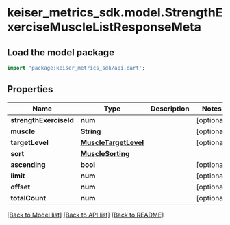 # keiser_metrics_sdk.model.StrengthExerciseMuscleListResponseMeta

## Load the model package
```dart
import 'package:keiser_metrics_sdk/api.dart';
```

## Properties
Name | Type | Description | Notes
------------ | ------------- | ------------- | -------------
**strengthExerciseId** | **num** |  | [optional] 
**muscle** | **String** |  | [optional] 
**targetLevel** | [**MuscleTargetLevel**](MuscleTargetLevel.md) |  | [optional] 
**sort** | [**MuscleSorting**](MuscleSorting.md) |  | 
**ascending** | **bool** |  | [optional] 
**limit** | **num** |  | [optional] 
**offset** | **num** |  | [optional] 
**totalCount** | **num** |  | [optional] 

[[Back to Model list]](../README.md#documentation-for-models) [[Back to API list]](../README.md#documentation-for-api-endpoints) [[Back to README]](../README.md)


